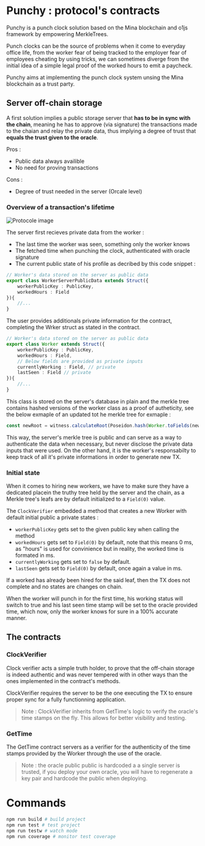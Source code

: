 # Punchy : protocol's contracts

Punchy is a punch clock solution based on the Mina blockchain and o1js framework by empowering MerkleTrees.

Punch clocks can be the source of problems when it come to everyday office life, from the worker
fear of being tracked to the employer fear of employees cheating by using tricks,
we can sometimes diverge from the initial idea of a simple legal proof of the worked
hours to emit a paycheck.

Punchy aims at implementing the punch clock system unsing the Mina blockchain as a trust party.

## Server off-chain storage 

A first solution implies a public storage server that **has to be in sync with the chain**, meaning he has to
approve (via signature) the transactions made to the chaian and relay the private data, thus implying a degree
of trust that **equals the trust given to the oracle**.

Pros :
- Public data always availible
- No need for proving transactions

Cons :
- Degree of trust needed in the server (Orcale level)

### Overview of a transaction's lifetime

![Protocole image](https://image.noelshack.com/fichiers/2024/40/6/1728111893-capture-d-cran-du-2024-10-05-09-04-03.png)

The server first recieves private data from the worker :
- The last time the worker was seen, something only the worker knows
- The fetched time when punching the clock, authenticated with oracle signature
- The current public state of his profile as decribed by this code snippet :

```typescript
// Worker's data stored on the server as public data
export class WorkerServerPublicData extends Struct({
    workerPublicKey : PublicKey,
    workedHours : Field
}){
    //...
}
```

The user provides additionals private information for the contract, completing the Wrker struct as
stated in the contract.

```typescript
// Worker's data stored on the server as public data
export class Worker extends Struct({
    workerPublicKey : PublicKey,
    workedHours : Field,
    // Below fields are provided as private inputs
    currentlyWorking : Field, // private
    lastSeen : Field // private
}){
    //...
}
```

This class is stored on the server's database in plain and the merkle tree contains hashed versions
of the worker class as a proof of autheticity, see the below exmaple of an updated tot he merkle tree
for exmaple : 

```typescript
const newRoot = witness.calculateRoot(Poseidon.hash(Worker.toFields(newWorker)));
```

This way, the server's merkle tree is public and can serve as a way to authenticate the data
when necessary, but never disclose the private data inputs that were used. On the other hand, it is
the worker's responsabilty to keep track of all it's private informations in order to generate new TX.

### Initial state

When it comes to hiring new workers, we have to make sure they have a dedicated placein the truthy tree
held by the server and the chain, as a Merkle tree's leafs are by default initialized to a ```Field(0)``` value.

The ```ClockVerifier``` embedded a method that creates a new Worker with default initial public a private states :

- ```workerPublicKey``` gets set to the given public key when calling the method
- ```workedHours``` gets set to ```Field(0)``` by default, note that this means 0 ms, as "hours" is used for convinience but in reality, the worked time is formated in ms.
- ```currentlyWorking``` gets set to ```false``` by default.
- ```lastSeen``` gets set to ```Field(0)``` by default, once again a value in ms.

If a worked has already been hired for the said leaf, then the TX does not complete and no states are changes on chain.

When the worker will punch in for the first time, his working status will switch to true and his last seen
time stamp will be set to the oracle provided time, which now, only the worker knows for sure in a 100% 
accurate manner.

## The contracts

### ClockVerifier

Clock verifier acts a simple truth holder, to prove that the off-chain storage is indeed authentic 
and was never tempered with in other ways than the ones implemented in the contract's methods.

ClockVerifier requires the server to be the one executing the TX to ensure proper sync for a fully
functionning application.

> Note : ClockVerifier inherits from GetTime's logic to verify the oracle's time stamps on the fly. This allows for better visibility and testing.

### GetTime

The GetTime contract servers as a verifier for the authenticity of the time stamps provided by the
Worker through the use of the oracle.

> Note : the oracle public public is hardcoded a a single server is trusted, if you deploy your own oracle, you
will have to regenerate a key pair and hardcode the public when deploying.

# Commands

```sh
npm run build # build project
npm run test # test project
npm run testw # watch mode
npm run coverage # monitor test coverage
```